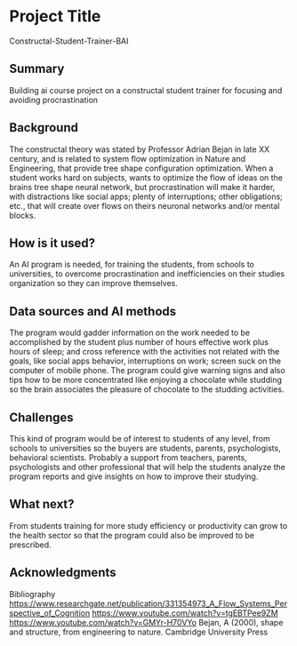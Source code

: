 # Project Title

Constructal-Student-Trainer-BAI

## Summary

Building ai course project on a constructal student trainer for focusing and avoiding procrastination

## Background

The constructal theory was stated by Professor Adrian Bejan in late XX century, and is related to system flow optimization in Nature and Engineering, that provide tree shape configuration optimization.  When a student works hard on subjects, wants to optimize the flow of ideas on the brains tree shape neural network, but procrastination will make it harder, with distractions like social apps; plenty of interruptions; other obligations; etc., that will create over flows on theirs neuronal networks and/or mental blocks.

## How is it used?

An AI program is needed, for training the students, from schools to universities, to overcome procrastination and inefficiencies on their studies organization so they can improve themselves.

## Data sources and AI methods

The program would gadder information on the work needed to be accomplished by the student plus number of hours effective work plus hours of sleep; and cross reference with the activities not related with the goals, like social apps behavior, interruptions on work; screen suck  on the computer of mobile phone. The program could give warning signs and also tips how to be more concentrated like enjoying a chocolate while studding so the brain associates the pleasure of chocolate to the studding activities.

## Challenges

This kind of program would be of interest to students of any level, from schools to universities so the buyers are students, parents, psychologists, behavioral scientists.
Probably a support from teachers, parents, psychologists and other professional that will help the students analyze the program reports and give insights on how to improve their studying.

## What next?

From students training for more study efficiency or productivity can grow to the health sector so that the program could also be improved to be prescribed.


## Acknowledgments

Bibliography
https://www.researchgate.net/publication/331354973_A_Flow_Systems_Perspective_of_Cognition
https://www.youtube.com/watch?v=tgEBTPee9ZM
https://www.youtube.com/watch?v=GMYr-H70VYo
Bejan, A (2000), shape and structure, from engineering to nature. Cambridge University Press 


